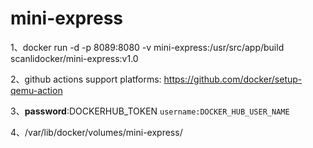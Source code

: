 # mini-express

1、docker run -d -p 8089:8080   -v mini-express:/usr/src/app/build scanlidocker/mini-express:v1.0

2、github actions support platforms:   https://github.com/docker/setup-qemu-action

3、**password**:DOCKERHUB_TOKEN  `username:DOCKER_HUB_USER_NAME`

4、/var/lib/docker/volumes/mini-express/
